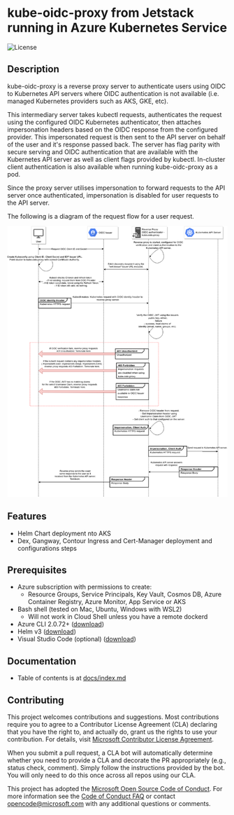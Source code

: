 # kube-oidc-proxy from Jetstack running in Azure Kubernetes Service

![License](https://img.shields.io/badge/license-MIT-green.svg)

## Description

kube-oidc-proxy is a reverse proxy server to authenticate users using OIDC to Kubernetes API servers where OIDC authentication is not available (i.e. managed Kubernetes providers such as AKS, GKE, etc).

This intermediary server takes kubectl requests, authenticates the request using the configured OIDC Kubernetes authenticator, then attaches impersonation headers based on the OIDC response from the configured provider. This impersonated request is then sent to the API server on behalf of the user and it's response passed back. The server has flag parity with secure serving and OIDC authentication that are available with the Kubernetes API server as well as client flags provided by kubectl. In-cluster client authentication is also available when running kube-oidc-proxy as a pod.

Since the proxy server utilises impersonation to forward requests to the API server once authenticated, impersonation is disabled for user requests to the API server.

The following is a diagram of the request flow for a user request.

![Kube-oidc-proxy Auth Flow](./docs/images/kop_flow.png)

## Features

- Helm Chart deployment nto AKS
- Dex, Gangway, Contour Ingress and Cert-Manager deployment and configurations steps

## Prerequisites

- Azure subscription with permissions to create:
  - Resource Groups, Service Principals, Key Vault, Cosmos DB, Azure Container Registry, Azure Monitor, App Service or AKS
- Bash shell (tested on Mac, Ubuntu, Windows with WSL2)
  - Will not work in Cloud Shell unless you have a remote dockerd
- Azure CLI 2.0.72+ ([download](https://docs.microsoft.com/en-us/cli/azure/install-azure-cli?view=azure-cli-latest))
- Helm v3 ([download](https://helm.sh/docs/intro/install/))
- Visual Studio Code (optional) ([download](https://code.visualstudio.com/download))

## Documentation

- Table of contents is at [docs/index.md](docs/index.md)

## Contributing

This project welcomes contributions and suggestions. Most contributions require you to agree to a
Contributor License Agreement (CLA) declaring that you have the right to, and actually do, grant us
the rights to use your contribution. For details, visit [Microsoft Contributor License Agreement](https://cla.opensource.microsoft.com).

When you submit a pull request, a CLA bot will automatically determine whether you need to provide
a CLA and decorate the PR appropriately (e.g., status check, comment). Simply follow the instructions
provided by the bot. You will only need to do this once across all repos using our CLA.

This project has adopted the [Microsoft Open Source Code of Conduct](https://opensource.microsoft.com/codeofconduct/).
For more information see the [Code of Conduct FAQ](https://opensource.microsoft.com/codeofconduct/faq/) or
contact [opencode@microsoft.com](mailto:opencode@microsoft.com) with any additional questions or comments.
